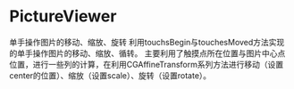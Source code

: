 # PictureViewer
单手操作图片的移动、缩放、旋转
利用touchsBegin与touchesMoved方法实现的单手操作图片的移动、缩放、循转。
主要利用了触摸点所在位置与图片中心点位置，进行一些列的计算，在利用CGAffineTransform系列方法进行移动（设置center的位置）、缩放（设置scale）、旋转（设置rotate）。
